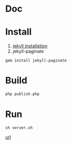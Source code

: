 # Doc 

# Install
1. [jekyll installation](https://jekyllrb.com/docs/installation/)
2. jekyll-paginate
```shell
gem install jekyll-paginate
```

# Build
```php
php publish.php
```

# Run
```shell
sh server.sh
```
[url](http://localhost:4000)